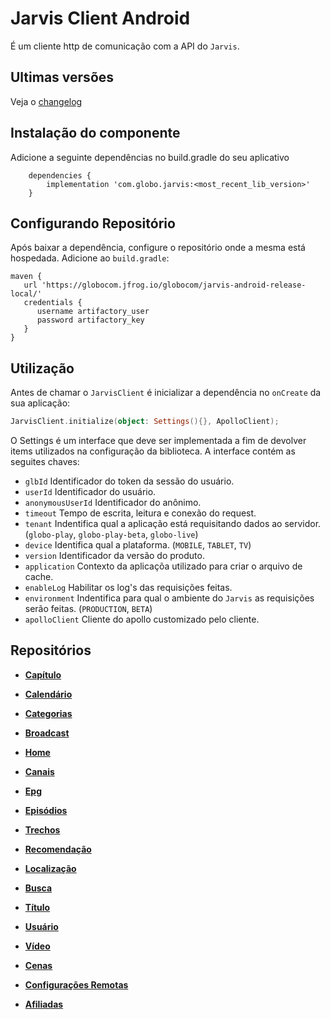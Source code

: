 # Jarvis Client Android

É um cliente http de comunicação com a API do `Jarvis`.

## Ultimas versões

Veja o [changelog](CHANGELOG.md)

## Instalação do componente


Adicione a seguinte dependências no build.gradle do seu aplicativo

```
    dependencies {
        implementation 'com.globo.jarvis:<most_recent_lib_version>'
    }
```


## Configurando Repositório
Após baixar a dependência, configure o repositório onde a mesma está hospedada. Adicione ao `build.gradle`: 

``` gradle![]
maven {
   url 'https://globocom.jfrog.io/globocom/jarvis-android-release-local/'
   credentials {
      username artifactory_user
      password artifactory_key
   }
}
```

## Utilização

Antes de chamar o `JarvisClient` é inicializar a dependência no `onCreate` da sua aplicação:

``` kotlin
JarvisClient.initialize(object: Settings(){}, ApolloClient);
```

O Settings é um interface que deve ser implementada a fim de devolver items utilizados na configuração da biblioteca. A interface contém as seguites chaves:
   * `glbId` Identificador do token da sessão do usuário.
   * `userId` Identificador do usuário.
   * `anonymousUserId` Identificador do anônimo.
   * `timeout` Tempo de escrita, leitura e conexão do request.
   * `tenant` Indentifica qual a aplicação está requisitando dados ao servidor. (`globo-play`, `globo-play-beta`, `globo-live`)
   * `device`  Identifica qual a plataforma. (`MOBILE`, `TABLET`, `TV`)
   * `version`  Identificador da versão do produto.
   * `application`  Contexto da aplicaçõa utilizado para criar o arquivo de cache. 
   * `enableLog`  Habilitar os log's das requisições feitas.
   * `environment`  Indentifica para qual o ambiente do `Jarvis` as requisições serão feitas. (`PRODUCTION`, `BETA`) 
   * `apolloClient` Cliente do apollo customizado pelo cliente.

## Repositórios
- [**Capítulo**](doc/Chapter.md)

- [**Calendário**](doc/Calendar.md)

- [**Categorias**](doc/Categories.md)

- [**Broadcast**](doc/Broadcast.md)
 
- [**Home**](doc/Home.md)

- [**Canais**](doc/Channels.md)

- [**Epg**](doc/Epg.md)

- [**Episódios**](doc/Episode.md)

- [**Trechos**](doc/Excerpt.md)

- [**Recomendação**](doc/Recommendation.md)

- [**Localização**](doc/Locale.md)

- [**Busca**](doc/Search.md)

- [**Título**](doc/Title.md)

- [**Usuário**](doc/User.md)

- [**Vídeo**](doc/Video.md)

- [**Cenas**](doc/Scenes.md)

- [**Configurações Remotas**](doc/RemoteConfig.md)

- [**Afiliadas**](doc/Affiliates.md)
